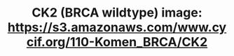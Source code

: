 ---
title: "CK2 (BRCA wildtype)
image: https://s3.amazonaws.com/www.cycif.org/110-Komen_BRCA/CK2"
layout: minerva-1-5 
exhibit: config-110-Komen_BRCA/CK2
---